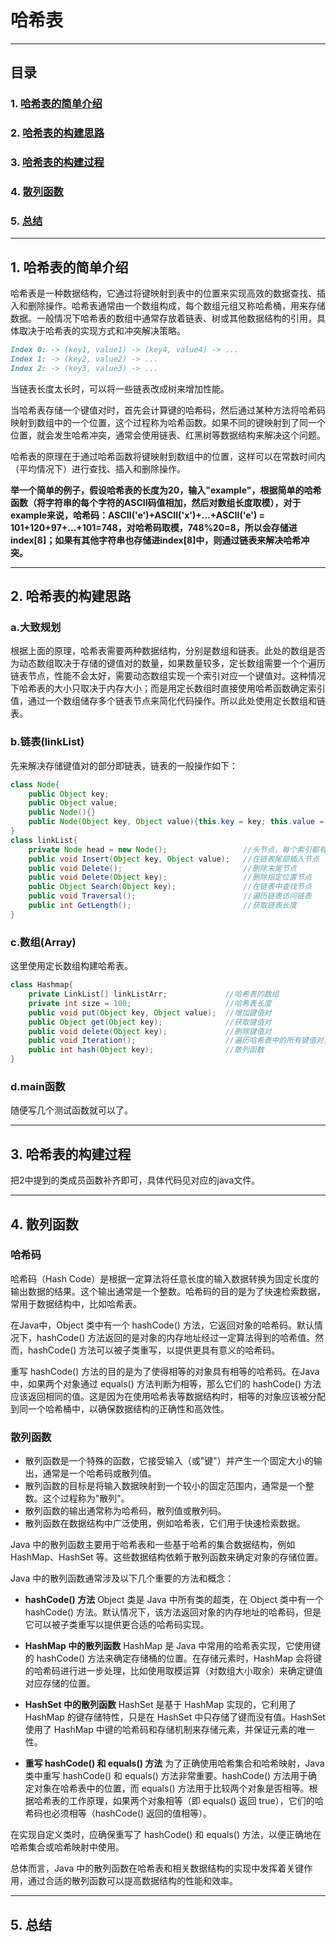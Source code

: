 # 哈希表

---
## 目录
### 1. [哈希表的简单介绍](#1-哈希表的简单介绍-)
### 2. [哈希表的构建思路](#2-哈希表的构建思路-)
### 3. [哈希表的构建过程](#3-哈希表的构建过程)
### 4. [散列函数](#4-散列函数)
### 5. [总结](#5-总结)

---

## 1. 哈希表的简单介绍  
哈希表是一种数据结构，它通过将键映射到表中的位置来实现高效的数据查找、插入和删除操作。哈希表通常由一个数组构成，每个数组元组又称哈希桶，用来存储数据。一般情况下哈希表的数组中通常存放着链表、树或其他数据结构的引用，具体取决于哈希表的实现方式和冲突解决策略。  

```markdown
Index 0: -> (key1, value1) -> (key4, value4) -> ...
Index 1: -> (key2, value2) -> ...
Index 2: -> (key3, value3) -> ...
```

当链表长度太长时，可以将一些链表改成树来增加性能。  

当哈希表存储一个键值对时，首先会计算键的哈希码，然后通过某种方法将哈希码映射到数组中的一个位置，这个过程称为哈希函数。如果不同的键映射到了同一个位置，就会发生哈希冲突，通常会使用链表、红黑树等数据结构来解决这个问题。  

哈希表的原理在于通过哈希函数将键映射到数组中的位置，这样可以在常数时间内（平均情况下）进行查找、插入和删除操作。  

**举一个简单的例子，假设哈希表的长度为20，输入"example"，根据简单的哈希函数（将字符串的每个字符的ASCII码值相加，然后对数组长度取模），对于example来说，哈希码：ASCII('e')+ASCII('x')+...+ASCII('e') = 101+120+97+...+101=748，对哈希码取模，748%20=8，所以会存储进index[8]；如果有其他字符串也存储进index[8]中，则通过链表来解决哈希冲突。**  

---
## 2. 哈希表的构建思路  
### a.大致规划  
根据上面的原理，哈希表需要两种数据结构，分别是数组和链表。此处的数组是否为动态数组取决于存储的键值对的数量，如果数量较多，定长数组需要一个个遍历链表节点，性能不会太好，需要动态数组实现一个索引对应一个键值对。这种情况下哈希表的大小只取决于内存大小；而是用定长数组时直接使用哈希函数确定索引值，通过一个数组储存多个链表节点来简化代码操作。所以此处使用定长数组和链表。  

### b.链表(linkList)
先来解决存储键值对的部分即链表，链表的一般操作如下：
```java
class Node{
    public Object key;
    public Object value;
    public Node(){}
    public Node(Object key, Object value){this.key = key; this.value = value;}
}
class linkList{
    private Node head = new Node();                 //头节点，每个索引都有一个独立的头节点
    public void Insert(Object key, Object value);   //在链表尾部插入节点
    public void Delete();                           //删除末尾节点
    public void Delete(Object key);                 //删除指定位置节点
    public Object Search(Object key);               //在链表中查找节点
    public void Traversal();                        //遍历链表访问链表
    public int GetLength();                         //获取链表长度
}
```

### c.数组(Array)  
这里使用定长数组构建哈希表。
```java
class Hashmap{
    private LinkList[] linkListArr;             //哈希表的数组
    private int size = 100;                     //哈希表长度
    public void put(Object key, Object value);  //增加键值对
    public Object get(Object key);              //获取键值对
    public void delete(Object key);             //删除键值对
    public void Iteration();                    //遍历哈希表中的所有键值对，执行特定的那个操作
    public int hash(Object key);                //散列函数
}
```

### d.main函数
随便写几个测试函数就可以了。  

---
## 3. 哈希表的构建过程
把2中提到的类成员函数补齐即可，具体代码见对应的java文件。  

---
## 4. 散列函数
### 哈希码  
哈希码（Hash Code）是根据一定算法将任意长度的输入数据转换为固定长度的输出数据的结果。这个输出通常是一个整数。哈希码的目的是为了快速检索数据，常用于数据结构中，比如哈希表。  

在Java中，Object 类中有一个 hashCode() 方法，它返回对象的哈希码。默认情况下，hashCode() 方法返回的是对象的内存地址经过一定算法得到的哈希值。然而，hashCode() 方法可以被子类重写，以提供更具有意义的哈希码。  

重写 hashCode() 方法的目的是为了使得相等的对象具有相等的哈希码。在Java中，如果两个对象通过 equals() 方法判断为相等，那么它们的 hashCode() 方法应该返回相同的值。这是因为在使用哈希表等数据结构时，相等的对象应该被分配到同一个哈希桶中，以确保数据结构的正确性和高效性。  

### 散列函数
- 散列函数是一个特殊的函数，它接受输入（或"键"）并产生一个固定大小的输出，通常是一个哈希码或散列值。
- 散列函数的目标是将输入数据映射到一个较小的固定范围内，通常是一个整数。这个过程称为"散列"。
- 散列函数的输出通常称为哈希码，散列值或散列码。
- 散列函数在数据结构中广泛使用，例如哈希表，它们用于快速检索数据。

Java 中的散列函数主要用于哈希表和一些基于哈希的集合数据结构，例如 HashMap、HashSet 等。这些数据结构依赖于散列函数来确定对象的存储位置。

Java 中的散列函数通常涉及以下几个重要的方法和概念：

- **hashCode() 方法**
Object 类是 Java 中所有类的超类，在 Object 类中有一个 hashCode() 方法。默认情况下，该方法返回对象的内存地址的哈希码，但是它可以被子类重写以提供更合适的哈希码实现。

- **HashMap 中的散列函数**
HashMap 是 Java 中常用的哈希表实现，它使用键的 hashCode() 方法来确定存储桶的位置。在存储元素时，HashMap 会将键的哈希码进行进一步处理，比如使用取模运算（对数组大小取余）来确定键值对应存储的位置。

- **HashSet 中的散列函数**
HashSet 是基于 HashMap 实现的，它利用了 HashMap 的键存储特性，只是在 HashSet 中只存储了键而没有值。HashSet 使用了 HashMap 中键的哈希码和存储机制来存储元素，并保证元素的唯一性。

- **重写 hashCode() 和 equals() 方法**
为了正确使用哈希集合和哈希映射，Java 类中重写 hashCode() 和 equals() 方法非常重要。hashCode() 方法用于确定对象在哈希表中的位置，而 equals() 方法用于比较两个对象是否相等。根据哈希表的工作原理，如果两个对象相等（即 equals() 返回 true），它们的哈希码也必须相等（hashCode() 返回的值相等）。

在实现自定义类时，应确保重写了 hashCode() 和 equals() 方法，以便正确地在哈希集合或哈希映射中使用。

总体而言，Java 中的散列函数在哈希表和相关数据结构的实现中发挥着关键作用，通过合适的散列函数可以提高数据结构的性能和效率。

---
## 5. 总结
